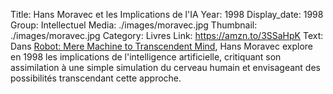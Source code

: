 Title: Hans Moravec et les Implications de l'IA
Year: 1998
Display_date: 1998
Group: Intellectuel
Media: ./images/moravec.jpg
Thumbnail: ./images/moravec.jpg
Category: Livres
Link: https://amzn.to/3SSaHpK
Text: Dans <a href="https://amzn.to/3SSaHpK" target="_blank">Robot: Mere Machine to Transcendent Mind</a>, Hans Moravec explore en 1998 les implications de l'intelligence artificielle, critiquant son assimilation à une simple simulation du cerveau humain et envisageant des possibilités transcendant cette approche.